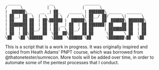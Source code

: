  ```
  ______             __              _______                    
 /      \           |  \            |       \                   
|  ▓▓▓▓▓▓\__    __ _| ▓▓_    ______ | ▓▓▓▓▓▓▓\ ______  _______  
| ▓▓__| ▓▓  \  |  \   ▓▓ \  /      \| ▓▓__/ ▓▓/      \|       \ 
| ▓▓    ▓▓ ▓▓  | ▓▓\▓▓▓▓▓▓ |  ▓▓▓▓▓▓\ ▓▓    ▓▓  ▓▓▓▓▓▓\ ▓▓▓▓▓▓▓\
| ▓▓▓▓▓▓▓▓ ▓▓  | ▓▓ | ▓▓ __| ▓▓  | ▓▓ ▓▓▓▓▓▓▓| ▓▓    ▓▓ ▓▓  | ▓▓
| ▓▓  | ▓▓ ▓▓__/ ▓▓ | ▓▓|  \ ▓▓__/ ▓▓ ▓▓     | ▓▓▓▓▓▓▓▓ ▓▓  | ▓▓
| ▓▓  | ▓▓\▓▓    ▓▓  \▓▓  ▓▓\▓▓    ▓▓ ▓▓      \▓▓     \ ▓▓  | ▓▓
 \▓▓   \▓▓ \▓▓▓▓▓▓    \▓▓▓▓  \▓▓▓▓▓▓ \▓▓       \▓▓▓▓▓▓▓\▓▓   \▓▓
 ```                                                             

This is a script that is a work in progress. It was originally inspired and copied from Heath Adams' PNPT course, which was borrowed from @thatonetester/sumrecon.
More tools will be added over time, in order to automate some of the pentest processes that I conduct. 


